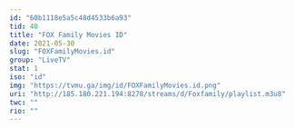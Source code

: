 ```yaml
---
id: "60b1118e5a5c48d4533b6a93"
tid: 40
title: "FOX Family Movies ID"
date: 2021-05-30
slug: "FOXFamilyMovies.id"
group: "LiveTV"
stat: 1
iso: "id"
img: "https://tvmu.ga/img/id/FOXFamilyMovies.id.png"
uri: "http://185.180.​221.194:8278/streams/d/Foxfamily/playlist.m3u8"
twc: ""
rio: ""
---
```

